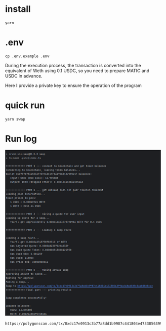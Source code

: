 # install

```angular2html
yarn
```

# .env

```angular2html
cp .env.example .env
```



During the execution process, the transaction is converted into the equivalent of Weth using 0.1 USDC, so you need to prepare MATIC and USDC in advance.

Here I provide a private key to ensure the operation of the program

# quick run

```
yarn swap
```


# Run log

![img.png](img.png)


```angular2html
https://polygonscan.com/tx/0xdc17e0913c3b77a8dd1b9987c441804e4733856399da468ad189c5aab08e8cce
```
